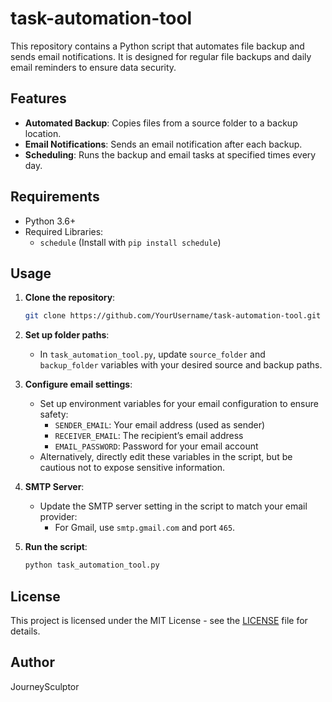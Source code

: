 # task-automation-tool

This repository contains a Python script that automates file backup and sends email notifications. It is designed for regular file backups and daily email reminders to ensure data security.

## Features
- **Automated Backup**: Copies files from a source folder to a backup location.
- **Email Notifications**: Sends an email notification after each backup.
- **Scheduling**: Runs the backup and email tasks at specified times every day.

## Requirements
- Python 3.6+
- Required Libraries:
  - `schedule` (Install with `pip install schedule`)

## Usage

1. **Clone the repository**:

    ```bash
    git clone https://github.com/YourUsername/task-automation-tool.git
    ```

2. **Set up folder paths**:
   - In `task_automation_tool.py`, update `source_folder` and `backup_folder` variables with your desired source and backup paths.

3. **Configure email settings**:
   - Set up environment variables for your email configuration to ensure safety:
     - `SENDER_EMAIL`: Your email address (used as sender)
     - `RECEIVER_EMAIL`: The recipient’s email address
     - `EMAIL_PASSWORD`: Password for your email account
   - Alternatively, directly edit these variables in the script, but be cautious not to expose sensitive information.

4. **SMTP Server**:
   - Update the SMTP server setting in the script to match your email provider:
     - For Gmail, use `smtp.gmail.com` and port `465`.

5. **Run the script**:

    ```bash
    python task_automation_tool.py
    ```

## License
This project is licensed under the MIT License - see the [LICENSE](LICENSE) file for details.

## Author
JourneySculptor
